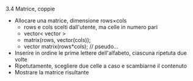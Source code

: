 3.4 Matrice, coppie

* Allocare una matrice, dimensione rows×cols
  * rows e cols scelti dall'utente, ma celle in numero pari
  * vector< vector<char> >
  * matrix(rows, vector<char>(cols));
  * vector<char> matrix(rows*cols); // pseudo...
* Inserire in ordine le prime lettere dell'alfabeto, ciascuna ripetuta due volte
* Ripetutamente, scegliere due celle a caso e scambiarne il contenuto
* Mostrare la matrice risultante

